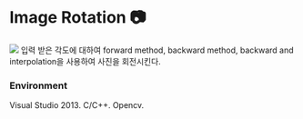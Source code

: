 <h1> Image Rotation 📷 </h1>
<img src="https://user-images.githubusercontent.com/63996052/152689155-572d9bad-f141-4aeb-90bc-83ade898938d.png">
입력 받은 각도에 대하여 forward method, backward method, backward and interpolation을 사용하여 사진을 회전시킨다. 
<br>
<h3> Environment </h3>
Visual Studio 2013.
C/C++.
Opencv.
